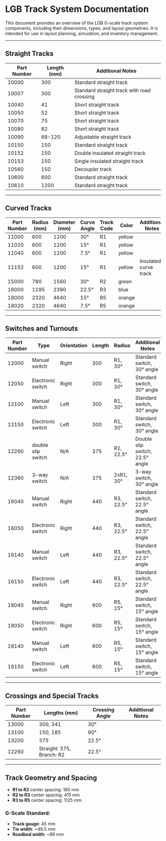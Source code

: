 # LGB Track System Documentation

This document provides an overview of the LGB G-scale track system components, including their dimensions, types, and layout geometries. It is intended for use in layout planning, simulation, and inventory management.

---

## Straight Tracks

| Part Number | Length (mm) | Additional Notes                           |
| ----------- | ----------- | ------------------------------------------ |
| 10000       | 300         | Standard straight track                    |
| 10007       | 300         | Standard straight track with road crossing |
| 10040       | 41          | Short straight track                       |
| 10050       | 52          | Short straight track                       |
| 10070       | 75          | Short straight track                       |
| 10080       | 82          | Short straight track                       |
| 10090       | 88-120      | Adjustable straight track                  |
| 10150       | 150         | Standard straight track                    |
| 10152       | 150         | Double insulated straight track            |
| 10153       | 150         | Single insulated straight track            |
| 10560       | 150         | Decoupler track                            |
| 10600       | 600         | Standard straight track                    |
| 10610       | 1200        | Standard straight track                    |

---

## Curved Tracks

| Part Number | Radius (mm) | Diameter (mm) | Curve Angle | Track Code | Color  | Additional Notes      |
| ----------- | ----------- | ------------- | ----------- | ---------- | ------ | --------------------- |
| 11000       | 600         | 1200          | 30°         | R1         | yellow |                       |
| 11020       | 600         | 1200          | 15°         | R1         | yellow |                       |
| 11040       | 600         | 1200          | 7.5°        | R1         | yellow |                       |
| 11152       | 600         | 1200          | 15°         | R1         | yellow | Insulated curve track |
| 15000       | 780         | 1560          | 30°         | R2         | green  |                       |
| 16000       | 1195        | 2390          | 22.5°       | R3         | blue   |                       |
| 18000       | 2320        | 4640          | 15°         | R5         | orange |                       |
| 18020       | 2320        | 4640          | 7.5°        | R5         | orange |                       |
---

## Switches and Turnouts

| Part Number | Type               | Orientation | Length | Radius    | Additional Notes                |
| ----------- | ------------------ | ----------- | ------ | --------- | ------------------------------- |
| 12000       | Manual switch      | Right       | 300    | R1, 30°   | Standard switch, 30° angle      |
| 12050       | Electronic switch  | Right       | 300    | R1, 30°   | Standard switch, 30° angle      |
| 12100       | Manual switch      | Left        | 300    | R1, 30°   | Standard switch, 30° angle      |
| 12150       | Electronic switch  | Left        | 300    | R1, 30°   | Standard switch, 30° angle      |
| 12260       | double slip switch | N/A         | 375    | R2, 22.5° | Double slip switch, 22.5° angle |
| 12360       | 3-way switch       | N/A         | 375    | 2xR1, 30° | 3-way switch, 30° angle         |
| 16040       | Manual switch      | Right       | 440    | R3, 22.5° | Standard switch, 22.5° angle    |
| 16050       | Electronic switch  | Right       | 440    | R3, 22.5° | Standard switch, 22.5° angle    |
| 16140       | Manual switch      | Left        | 440    | R3, 22.5° | Standard switch, 22.5° angle    |
| 16150       | Electronic switch  | Left        | 440    | R3, 22.5° | Standard switch, 22.5° angle    |
| 18040       | Manual switch      | Right       | 600    | R5, 15°   | Standard switch, 15° angle      |
| 18050       | Electronic switch  | Right       | 600    | R5, 15°   | Standard switch, 15° angle      |
| 18140       | Manual switch      | Left        | 600    | R5, 15°   | Standard switch, 15° angle      |
| 18150       | Electronic switch  | Left        | 600    | R5, 15°   | Standard switch, 15° angle      |
---

## Crossings and Special Tracks

| Part Number | Lengths (mm)              | Crossing Angle | Additional Notes |
| ----------- | ------------------------- | -------------- | ---------------- |
| 13000       | 300, 341                  | 30°            |                  |
| 13100       | 150, 185                  | 90°            |                  |
| 13200       | 375                       | 22.5°          |                  |
| 12260       | Straight: 375, Branch: R2 | 22.5°          |                  |

---

## Track Geometry and Spacing

* **R1 to R2** center spacing: 180 mm
* **R2 to R3** center spacing: 415 mm
* **R3 to R5** center spacing: 1125 mm

### G-Scale Standard:

* **Track gauge**: 45 mm
* **Tie width**: \~48.5 mm
* **Roadbed width**: \~89 mm
